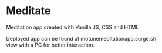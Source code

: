 # Meditate
Meditation app created with Vanilla JS, CSS and HTML

Deployed app can be found at motunemeditationapp.surge.sh  
view with a PC for better interaction.

